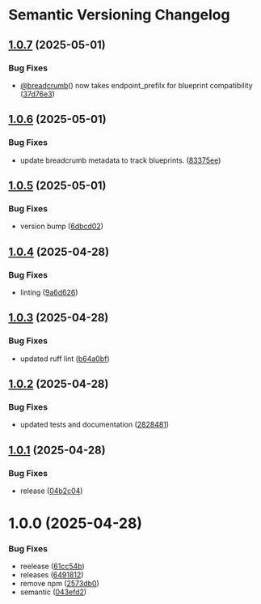 # Semantic Versioning Changelog

## [1.0.7](https://github.com/ijack-technologies/flask-breadcrumb/compare/v1.0.6...v1.0.7) (2025-05-01)


### Bug Fixes

* [@breadcrumb](https://github.com/breadcrumb)() now takes endpoint_prefilx for blueprint compatibility ([37d76e3](https://github.com/ijack-technologies/flask-breadcrumb/commit/37d76e303aed8de160bb2baf68c595d45e811f6e))

## [1.0.6](https://github.com/ijack-technologies/flask-breadcrumb/compare/v1.0.5...v1.0.6) (2025-05-01)


### Bug Fixes

* update breadcrumb metadata to track blueprints. ([83375ee](https://github.com/ijack-technologies/flask-breadcrumb/commit/83375eedbfdb7bf77bf46fa128e2c44b6789a4a1))

## [1.0.5](https://github.com/ijack-technologies/flask-breadcrumb/compare/v1.0.4...v1.0.5) (2025-05-01)


### Bug Fixes

* version bump ([6dbcd02](https://github.com/ijack-technologies/flask-breadcrumb/commit/6dbcd02129c4c213e709b15663c9b041db1d250c))

## [1.0.4](https://github.com/ijack-technologies/flask-breadcrumb/compare/v1.0.3...v1.0.4) (2025-04-28)


### Bug Fixes

* linting ([9a6d626](https://github.com/ijack-technologies/flask-breadcrumb/commit/9a6d62618ccaf17a1045760330efd6a27f222d9a))

## [1.0.3](https://github.com/ijack-technologies/flask-breadcrumb/compare/v1.0.2...v1.0.3) (2025-04-28)


### Bug Fixes

* updated ruff lint ([b64a0bf](https://github.com/ijack-technologies/flask-breadcrumb/commit/b64a0bf6acbfb35e524ebbf2d93ca3ff12a9a6d1))

## [1.0.2](https://github.com/ijack-technologies/flask-breadcrumb/compare/v1.0.1...v1.0.2) (2025-04-28)


### Bug Fixes

* updated tests and documentation ([2828481](https://github.com/ijack-technologies/flask-breadcrumb/commit/2828481868c2f104570c3abf0dbe2a07c0c08d3d))

## [1.0.1](https://github.com/ijack-technologies/flask-breadcrumb/compare/v1.0.0...v1.0.1) (2025-04-28)


### Bug Fixes

* release ([04b2c04](https://github.com/ijack-technologies/flask-breadcrumb/commit/04b2c043d4cfa030d1139b8e80d442b0abb98a74))

# 1.0.0 (2025-04-28)


### Bug Fixes

* reelease ([61cc54b](https://github.com/ijack-technologies/flask-breadcrumb/commit/61cc54b7878aae77fcbba0c7ef9aa475d5527c6d))
* releases ([6491812](https://github.com/ijack-technologies/flask-breadcrumb/commit/649181236d4e2848127a4d166293e7d4194915a7))
* remove npm ([2573db0](https://github.com/ijack-technologies/flask-breadcrumb/commit/2573db08d2242445ca5b3572244e26d99630ae62))
* semantic ([043efd2](https://github.com/ijack-technologies/flask-breadcrumb/commit/043efd2d4a34b369b771e3bb1e1a1f86d260da60))
